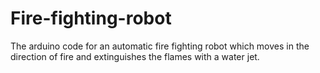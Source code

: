 # Fire-fighting-robot
The arduino code for an automatic fire fighting robot which moves in the direction of fire and extinguishes the flames with a water jet.
